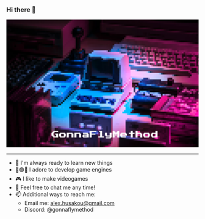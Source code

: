 ### Hi there 👋

![](./media/retro_gaming.jpg)

____

- 🔭 I'm always ready to learn new things
- 🔴🟢🔵 I adore to develop game engines
- 🎮 I like to make videogames
- 💬 Feel free to chat me any time!
- 📫 Additional ways to reach me:
  - Email me: alex.husakou@gmail.com
  - Discord:  @gonnaflymethod
